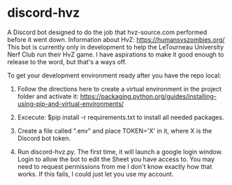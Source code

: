 # discord-hvz

A Discord bot designed to do the job that hvz-source.com performed before it went down. Information about HvZ: https://humansvszombies.org/
This bot is currently only in development to help the LeTourneau University Nerf Club run their HvZ game. I have aspirations to make it good enough to release to the word, but that's a ways off.

To get your development environment ready after you have the repo local:
1. Follow the directions here to create a virtual environment in the project folder and activate it: 
https://packaging.python.org/guides/installing-using-pip-and-virtual-environments/

2. Excecute: $pip install -r requirements.txt to install all needed packages.

3. Create a file called ".env" and place TOKEN='X' in it, where X is the Discord bot token.

4. Run discord-hvz.py. The first time, it will launch a google login window. Login to allow the bot to edit the Sheet you have access to. 
You may need to request permissions from me I don't know exactly how that works. If this fails, I could just let you use my account.


